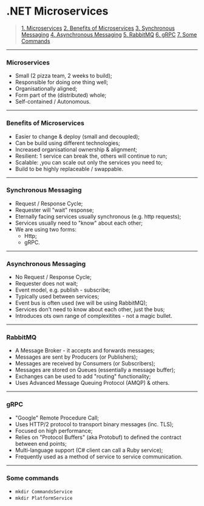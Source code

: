 # **.NET Microservices**


>[1. Microservices](#microservices)
>[2. Benefits of Microservices](#benefits-of-microservices)
>[3. Synchronous Messaging](#synchronous-messaging)
>[4. Asynchronous Messaging](#asynchronous-messaging)
>[5. RabbitMQ](#rabbitmq)
>[6. gRPC](#gRPC)
>[7. Some Commands](#some-commands)

---

### **Microservices**

- Small (2 pizza team, 2 weeks to build);
- Responsible for doing one thing well;
- Organisationally aligned;
- Form part of the (distributed) whole;
- Self-contained / Autonomous.

---

### **Benefits of Microservices**

- Easier to change & deploy (small and decoupled);
- Can be build using different technologies;
- Increased organisational ownership & alignment;
- Resilient: 1 service can break the, others will continue to run;
- Scalable: ,you can scale out only the services you need to;
- Build to be highly replaceable / swappable.

---

### **Synchronous Messaging**

- Request / Response Cycle;
- Requester will "wait" response;
- Eternally facing services usually synchronous (e.g. http requests);
- Services usually need to "know" about each other;
- We are using two forms:
    - Http;
    - gRPC.

---

### **Asynchronous Messaging**

- No Request / Response Cycle;
- Requester does not wait;
- Event model, e.g. publish - subscribe;
- Typically used between services;
- Event bus is often used (we will be using RabbitMQ);
- Services don't need to know about each other, just the bus;
- Introduces ots own range of complexitites - not a magic bullet.

---

### **RabbitMQ**

- A Message Broker - it accepts and forwards messages;
- Messages are sent by Producers (or Publishers);
- Messages are received by Consumers (or Subscribers);
- Messages are stored on Queues (essentially a message buffer);
- Exchanges can be used to add "routing" functionality;
- Uses Advanced Message Queuing Protocol (AMQP) & others.

---

### **gRPC**

- "Google" Remote Procedure Call;
- Uses HTTP/2 protocol to transport binary messages (inc. TLS);
- Focused on high performance;
- Relies on "Protocol Buffers" (aka Protobuf) to defined the contract between end points;
- Multi-language support (C# client can call a Ruby service);
- Frequently used as a method of service to service communication.

---

### **Some commands**

- ```mkdir CommandsService```
- ```mkdir PlatformService```